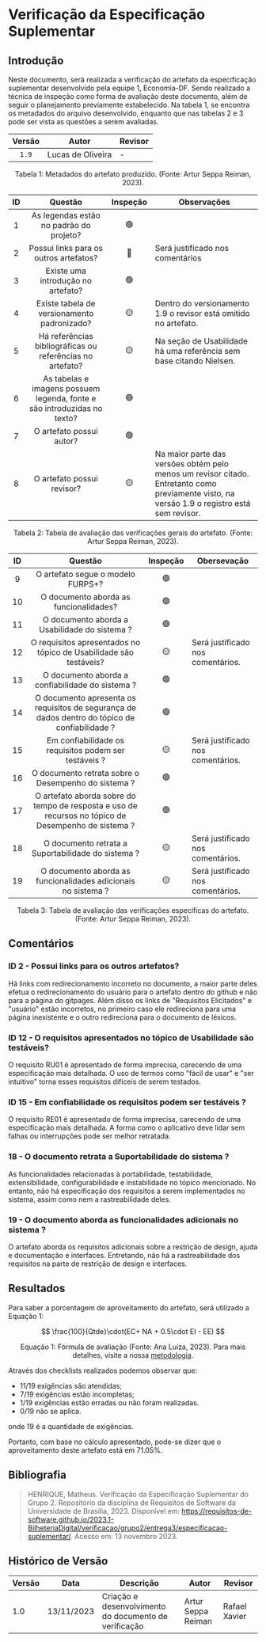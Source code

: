 # Verificação da Especificação Suplementar

## Introdução

Neste documento, será realizada a verificação do artefato da especificação suplementar desenvolvido pela equipe 1, Economia-DF. Sendo realizado a técnica de inspeção como forma de avaliação deste documento, além de seguir o planejamento previamente estabelecido. Na tabela 1, se encontra os metadados do arquivo desenvolvido, enquanto que nas tabelas 2 e 3 pode ser vista as questões a serem avaliadas.

<center>

|Versão|Autor|Revisor|
|:----:|----|---------|
|`1.9`|Lucas de Oliveira|-|

<div style="text-align: center">
<p> Tabela 1: Metadados do artefato produzido. (Fonte: Artur Seppa Reiman, 2023). </p>
</div>

</center>

<center>

| ID |                                 Questão                                 | Inspeção | Observações                      |
| :-: | :-----------------------------------------------------------------------: | :--------: | ---------------------------------- |
| 1 |                 As legendas estão no padrão do projeto?                 |     🟢     |                                    |
| 2 |                  Possui links para os outros artefatos?                  |    🔴      |  Será justificado nos comentários |
| 3 |                   Existe uma introdução no artefato?                   |     🟢     |  |
| 4 |                Existe tabela de versionamento padronizado?                |     🟡     |                 Dentro do versionamento 1.9 o revisor está omitido no artefato.              |
| 5 |      Há referências bibliográficas ou referências no artefato?      |     🟡      |       Na seção de Usabilidade há uma referência sem base citando Nielsen.     |
| 6 | As tabelas e imagens possuem legenda, fonte e são introduzidas no texto? |     🟢     |                                    |
| 7 |                         O artefato possui autor?                         |     🟢     |                                    |
| 8 |                        O artefato possui revisor?                        |     🟡    |         Na maior parte das versões obtém pelo menos um revisor citado. Entretanto como previamente visto, na versão 1.9 o registro está sem revisor.      |

</center>
<div style="text-align: center">
<p> Tabela 2: Tabela de avaliação das verificações gerais do artefato. (Fonte: Artur Seppa Reiman, 2023). </p>
</div>

</center>

<center>

| ID  |                                                 Questão                                                  | Inspeção | Obersevação                                                                                                                                                                        |
| :-: | :------------------------------------------------------------------------------------------------------: | :------: | ---------------------------------------------------------------------------------------------------------------------------------------------------------------------------------- |
|  9  |                                    O artefato segue o modelo FURPS+?                                     |    🟢    |                                                                                                                                                                                    |
| 10  |                                  O documento aborda as funcionalidades?                                  |    🟢    |                                                                                                                                                                                    |
| 11  | O documento aborda a Usabilidade do sistema ? |    🟢    |                                                                                                             |
| 12  | O requisitos apresentados no tópico de Usabilidade são testáveis? |    🟡    | Será justificado nos comentários.                         |
| 13  |       O documento aborda a confiabilidade do sistema ?                |    🟢    |                                                                                                                                                                                    |
| 14  |      O documento apresenta os requisitos de segurança de dados dentro do tópico de confiabilidade ?                 |    🟢    |                                                                                                                                                                                    |
| 15  |      Em confiabilidade os requisitos podem ser testáveis ?                 |    🟡    |            Será justificado nos comentários.                                                                                                                                                                  |
| 16  |          O documento retrata sobre o Desempenho do sistema ?           |    🟢    |                                                                                                                                                                                    |
| 17  |          O artefato aborda sobre do tempo de resposta e uso de recursos no tópico de Desempenho de sistema ?           |    🟢    |                                                                                                                                                                                    |
| 18  |           O documento retrata a Suportabilidade do sistema ?           |    🟡    | Será justificado nos comentários.  |
| 19  |                        O documento aborda as funcionalidades adicionais no sistema ?                         |    🟡    |                 Será justificado nos comentários.                                                             |

<div style="text-align: center">
<p> Tabela 3: Tabela de avaliação das verificações específicas do artefato. (Fonte: Artur Seppa Reiman, 2023). </p>
</div>

</center>

## Comentários

### ID 2 - Possui links para os outros artefatos?

 Há links com redirecionamento incorreto no documento, a maior parte deles efetua o redirecionamento do usuário para o artefato dentro do github e não para a página do gitpages. Além disso os links de "Requisitos Elicitados" e "usuário" estão incorretos, no primeiro caso ele redireciona para uma página inexistente e o outro redireciona para o documento de léxicos.

### ID 12 - O requisitos apresentados no tópico de Usabilidade são testáveis?

O requisito RU01 é apresentado de forma imprecisa, carecendo de uma especificação mais detalhada. O uso de termos como "fácil de usar" e "ser intuitivo" torna esses requisitos difíceis de serem testados. 

### ID 15 - Em confiabilidade os requisitos podem ser testáveis ?

O requisito RE01 é apresentado de forma imprecisa, carecendo de uma especificação mais detalhada. A forma como o aplicativo deve lidar sem falhas ou interrupções pode ser melhor retratada.

### 18 - O documento retrata a Suportabilidade do sistema ?

As funcionalidades relacionadas à portabilidade, testabilidade, extensibilidade, configurabilidade e instabilidade no tópico mencionado. No entanto, não há especificação dos requisitos a serem implementados no sistema, assim como nem a rastreabilidade deles.

### 19 - O documento aborda as funcionalidades adicionais no sistema ?          

 O artefato aborda os requisitos adicionais sobre a restrição de design, ajuda e documentação e interfaces. Entretando, não há a rastreabilidade dos requisitos na parte de restrição de design e interfaces. 

## Resultados

Para saber a porcentagem de aproveitamento do artefato, será utilizado a Equação 1:

$$
\frac{100}{Qtde}\cdot(EC+ NA + 0.5\cdot EI - EE)
$$

<div style="text-align: center">
<p>Equação 1: Fórmula de avaliação (Fonte: Ana Luíza, 2023). Para mais detalhes, visite a nossa <a href="../metodologia.md">metodologia</a>.</p>

</div>

Através dos checklists realizados podemos observar que:

- 11/19 exigências são atendidas;
- 7/19 exigências estão incompletas;
- 1/19 exigências estão erradas ou não foram realizadas.
- 0/19 não se aplica.

onde 19 é a quantidade de exigências.

Portanto, com base no cálculo apresentado, pode-se dizer que o aproveitamento deste artefato está em 71.05%.

## Bibliografia

> HENRIQUE, Matheus. Verificação da Especificação Suplementar do Grupo 2. Repositório da disciplina de Requisitos de Software da Universidade de Brasília, 2023. Disponível em: https://requisitos-de-software.github.io/2023.1-BilheteriaDigital/verificacao/grupo2/entrega3/especificacao-suplementar/. Acesso em: 13 novembro 2023.

## Histórico de Versão

| Versão | Data       | Descrição                           | Autor      | Revisor |
| ------ | ---------- | ----------------------------------- | -------------- |-------------- |
| 1.0    | 13/11/2023 | Criação e desenvolvimento do documento de verificação | Artur Seppa Reiman | Rafael Xavier |